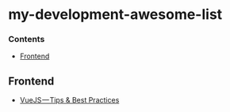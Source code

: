 # my-development-awesome-list


### Contents

- [Frontend](#Fronted)



## Frontend

- [VueJS — Tips & Best Practices](https://medium.com/js-dojo/vuejs-tips-best-practices-39d9962bb255)
